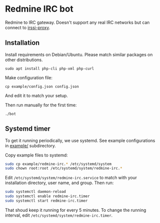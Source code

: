 <!-- -*- mode: markdown; coding: utf-8 -*- -->

# Redmine IRC bot

Redmine to IRC gateway. Doesn't support any real IRC networks but can
connect to
[irssi-proxy](https://irssi.org/documentation/startup/#proxies-and-irc-bouncers).

## Installation

Install requirements on Debian/Ubuntu. Please match similar packages
on other distributions.

	sudo apt install php-cli php-xml php-curl

Make configuration file:

	cp example/config.json config.json

And edit it to match your setup.

Then run manually for the first time:

	./bot

## Systemd timer

To get it running periodically, we use systemd. See example
configurations in [example/](example/) subdirectory.

Copy example files to systemd:

```sh
sudo cp example/redmine-irc.* /etc/systemd/system
sudo chown root:root /etc/systemd/system/redmine-irc.*
```

Edit `/etc/systemd/system/redmine-irc.service` to match with your
installation directory, user name, and group. Then run:

```sh
sudo systemctl daemon-reload
sudo systemctl enable redmine-irc.timer
sudo systemctl start redmine-irc.timer
```

That shoud keep it running for every 5 minutes. To change the running
interval, edit `/etc/systemd/system/redmine-irc.timer`.
